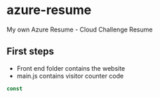 # azure-resume
My own Azure Resume - Cloud Challenge Resume

## First steps

- Front end folder contains the website
- main.js contains visitor counter code

```js
const
```